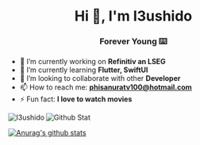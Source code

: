 <h1 align="center">Hi 👋, I'm I3ushido</h1>
<h3 align="center">Forever Young ⌨️</h3>




- 🔭 I’m currently working on **Refinitiv an LSEG**
- 🌱 I’m currently learning **Flutter, SwiftUI**
- 👯 I’m looking to collaborate with other **Developer**
- 📫 How to reach me: **phisanuratv100@hotmail.com**
- ⚡ Fun fact: **I love to watch movies**



<p><img align="left" src="https://github-readme-stats.vercel.app/api/top-langs/?username=I3ushido&layout=compact&hide&theme=tokyonight" alt="I3ushido" /></p>

![Github Stat](https://github-profile-summary-cards.vercel.app/api/cards/profile-details?username=I3ushido&theme=dracula)

[![Anurag's github stats](https://github-readme-stats.vercel.app/api?username=I3ushido&count_private=true&show_icons=true&theme=tokyonight)](https://github.com/anuraghazra/github-readme-stats)
